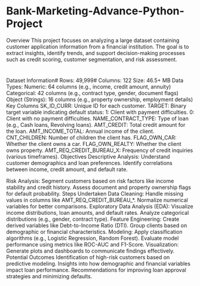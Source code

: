 # Bank-Marketing-Advance-Python-Project
Overview
This project focuses on analyzing a large dataset containing customer application information from a financial institution. The goal is to extract insights, identify trends, and support decision-making processes such as credit scoring, customer segmentation, and risk assessment.
#
Dataset Information#
Rows: 49,999#
Columns: 122
Size: 46.5+ MB
Data Types:
Numeric: 64 columns (e.g., income, credit amount, annuity)  
Categorical: 42 columns (e.g., contract type, gender, document flags)
Object (Strings): 16 columns (e.g., property ownership, employment details)
Key Columns
SK_ID_CURR: Unique ID for each customer.
TARGET: Binary target variable indicating default status:
1: Client with payment difficulties.
0: Client with no payment difficulties.
NAME_CONTRACT_TYPE: Type of loan (e.g., Cash loans, Revolving loans).
AMT_CREDIT: Total credit amount for the loan.
AMT_INCOME_TOTAL: Annual income of the client.
CNT_CHILDREN: Number of children the client has.
FLAG_OWN_CAR: Whether the client owns a car.
FLAG_OWN_REALTY: Whether the client owns property.
AMT_REQ_CREDIT_BUREAU_X: Frequency of credit inquiries (various timeframes).
Objectives
Descriptive Analysis:
Understand customer demographics and loan preferences.
Identify correlations between income, credit amount, and default rate.

Risk Analysis:
Segment customers based on risk factors like income stability and credit history.
Assess document and property ownership flags for default probability.
Steps Undertaken
Data Cleaning:
Handle missing values in columns like AMT_REQ_CREDIT_BUREAU_*.
Normalize numerical variables for better comparisons.
Exploratory Data Analysis (EDA):
Visualize income distributions, loan amounts, and default rates.
Analyze categorical distributions (e.g., gender, contract type).
Feature Engineering:
Create derived variables like Debt-to-Income Ratio (DTI).
Group clients based on demographic or financial characteristics.
Modeling:
Apply classification algorithms (e.g., Logistic Regression, Random Forest).
Evaluate model performance using metrics like ROC-AUC and F1-Score.
Visualization:
Generate plots and dashboards to communicate findings effectively.
Potential Outcomes
Identification of high-risk customers based on predictive modeling.
Insights into how demographic and financial variables impact loan performance.
Recommendations for improving loan approval strategies and minimizing defaults.












